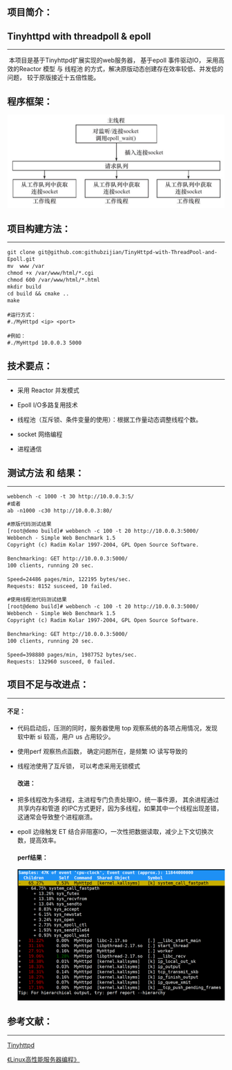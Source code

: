 

## 项目简介：

## Tinyhttpd with threadpoll & epoll

------

​	本项目是基于Tinyhttpd扩展实现的web服务器， 基于epoll 事件驱动IO， 采用高效的Reactor 模型 与 线程池 的方式，解决原版动态创建存在效率较低、并发低的问题， 较于原版接近十五倍性能。



## 程序框架：

![](images/Reactor模型.png)



## 项目构建方法：

------



```shell
git clone git@github.com:githubzijian/TinyHttpd-with-ThreadPool-and-Epoll.git
mv  www /var
chmod +x /var/www/html/*.cgi
chmod 600 /var/www/html/*.html
mkdir build
cd build && cmake ..
make

#运行方式：
#./MyHttpd <ip> <port>

#例如：
#./MyHttpd 10.0.0.3 5000
```



## 技术要点：

------

- 采用 Reactor 并发模式

- Epoll I/O多路复用技术

- 线程池（互斥锁、条件变量的使用）：根据工作量动态调整线程个数。

- socket 网络编程

- 进程通信

  

## 测试方法 和 结果：

------



```shell
webbench -c 1000 -t 30 http://10.0.0.3:5/
#或者
ab -n1000 -c30 http://10.0.0.3:80/
```

```shell
#原版代码测试结果
[root@demo build]# webbench -c 100 -t 20 http://10.0.0.3:5000/
Webbench - Simple Web Benchmark 1.5
Copyright (c) Radim Kolar 1997-2004, GPL Open Source Software.

Benchmarking: GET http://10.0.0.3:5000/
100 clients, running 20 sec.

Speed=24486 pages/min, 122195 bytes/sec.
Requests: 8152 susceed, 10 failed.
```

```shell
#使用线程池代码测试结果
[root@demo build]# webbench -c 100 -t 20 http://10.0.0.3:5000/
Webbench - Simple Web Benchmark 1.5
Copyright (c) Radim Kolar 1997-2004, GPL Open Source Software.

Benchmarking: GET http://10.0.0.3:5000/
100 clients, running 20 sec.

Speed=398880 pages/min, 1987752 bytes/sec.
Requests: 132960 susceed, 0 failed.
```



## 项目不足与改进点：

------

#### 		不足：

- 代码启动后，压测的同时，服务器使用 top 观察系统的各项占用情况，发现 软中断 si 较高，用户 us 占用较少。

- 使用perf 观察热点函数， 确定问题所在，是频繁 IO 读写导致的

- 线程池使用了互斥锁， 可以考虑采用无锁模式

  

  #### 改进：

- 把多线程改为多进程，主进程专门负责处理IO，统一事件源， 其余进程通过共享内存和管道 的IPC方式更好，因为多线程，如果其中一个线程出现差错，这通常会导致整个进程崩溃。

- epoll 边缘触发 ET 结合非阻塞IO，一次性把数据读取，减少上下文切换次数，提高效率。

  

  #### perf结果：

  ![](images/perf结果.png)



## 参考文献：

------

[Tinyhttpd](https://github.com/cbsheng/tinyhttpd)

[《Linux高性能服务器编程》](#)

